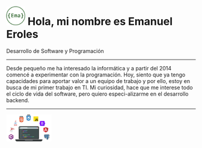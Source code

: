 <h1><img src="LogoEma.png" width="50px"> Hola, mi nombre es Emanuel Eroles</h1>
<p>Desarrollo de Software y Programación</p>
<hr>
<p>Desde pequeño me ha interesado la informática y a partir del 2014 comencé a experimentar con la programación. Hoy, siento que ya tengo capacidades para aportar valor a un equipo de trabajo y por ello, estoy en busca de mi primer trabajo en TI. Mi curiosidad, hace que me interese todo el ciclo de vida del software, pero quiero especi-alizarme en el desarrollo backend.</p>
<hr>
<img src="NotebookConLogos.png" width="120" style="text-align: center;">
